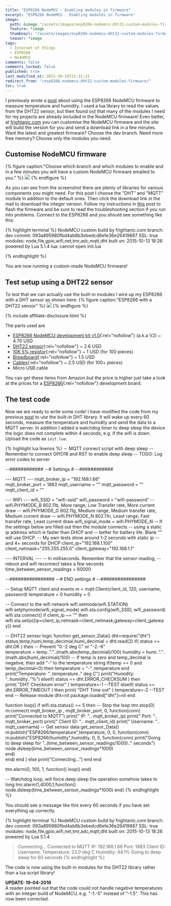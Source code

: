 ```yaml
---
title: "ESP8266 NodeMCU - Enabling modules in firmware"
excerpt: "ESP8266 NodeMCU - Enabling modules in firmware"
image:
  path: &image "/assets/images/esp8266-nodemcu-dht22-custom-modules-firmware-feature.png"
  feature: *image
  thumbnail: "/assets/images/esp8266-nodemcu-dht22-custom-modules-firmware-feature-th.png"
  teaser: *image
tags:
  - Internet of things
  - ESP8266
  - NodeMCU
comments: false
comments_locked: false
published: true
last_modified_at: 2015-10-24T21:31:21
redirect_from: "/esp8266-nodemcu-dht22-custom-modules-firmware/"
toc: true
---
```

I previously wrote a [post](/projects/esp8266-nodemcu-dht22-mqtt-deep-sleep/) about using the ESP8266 NodeMCU firmware to measure temperature and humidity. I used a lua library to read the values from the DHT22 sensor, but then found out that many of the modules I need for my projects are already included in the NodeMCU firmware! Even better, at [frightanic.com](http://frightanic.com/nodemcu-custom-build/) you can customise the NodeMCU firmware and the site will build the version for you and send a download link in a few minutes. Want the latest and greatest firmware? Choose the dev branch. Need more free memory? Choose only the modules you need.

## Customise NodeMCU firmware
{% figure caption:"Choose which branch and which modules to enable and in a few minutes you will have a custom NodeMCU firmware emailed to you." %}
![](/assets/images/esp8266-nodemcu-dht22-custom-modules-firmware-configure-768.png)
{% endfigure %}

As you can see from the screenshot there are plenty of libraries for various components you might need. For this post I choose the "DHT" and "MQTT" module in addition to the default ones. Then click the download link in the mail to download the integer version. Follow my instructions in [this](/projects/esp8266-development-kit-nodemcu-firmware-update-os-x/) post to flash the firmware and be sure to read the troubleshooting section if you run into problems. Connect to the ESP8266 and you should see something like this:

{% highlight terminal %}
NodeMCU custom build by frightanic.com
	branch: dev
	commit: 093a895980fbd4ab8b3ebedcd6efe36e26419887
	SSL: true
	modules: node,file,gpio,wifi,net,tmr,adc,mqtt,dht
 	built on: 2015-10-13 18:26
  powered by Lua 5.1.4
lua: cannot open init.lua
>
{% endhighlight %}

You are now running a custom-made NodeMCU firmware!

## Test setup using a DHT22 sensor
To test that we can actually use the built-in modules I wire up my ESP8266 with a DHT sensor as shown here:
{% figure caption:"ESP8266 with a DHT22 sensor" %}
![](/assets/images/esp8266-nodemcu-dht22-mqtt-deep-sleep-DHT22.png)
{% endfigure %}

{% include affiliate-disclosure.html %}

The parts used are

* [ESP8266 NodeMCU development kit v1.0](https://www.aliexpress.com/item/V2-4M-4FLASH-NodeMcu-Lua-WIFI-Networking-development-board-Based-ESP8266/32448662166.html){:rel="nofollow"} (a.k.a V2) ~ 4.70 USD
* [DHT22 sensor](https://www.aliexpress.com/af/dht22.html?SearchText=dht22&blanktest=0&origin=n&jump=afs){:rel="nofollow"} ~ 2.6 USD
* [10K 5% resistor](https://www.aliexpress.com/store/product/100pcs-1-4W-5-Carbon-Film-Resistor-10K-11K-12K-15K-18K-ohm/605870_32836975230.html){:rel="nofollow"} ~ 1 USD (for 100 pieces)
* [Breadboard](https://www.aliexpress.com/af/breadboard.html?SearchText=breadboard&blanktest=0&origin=n&jump=afs){:rel="nofollow"} ~ 1.5 USD
* [Cables](https://www.aliexpress.com/af/Breadboard%25252dJumper%25252dCable%25252dWires%25252dKit.html?SearchText=Breadboard+Jumper+Cable+Wires+Kit&blanktest=0&origin=n&jump=afs){:rel="nofollow"} ~ 2.5 USD (for 100+ pieces)
* Micro USB cable

You can get these items from Amazon but the price is higher just take a look at the prices for a [ESP8266](https://www.amazon.com/s/ref=nb_sb_noss_2?url=search-alias%3Daps&field-keywords=nodemcu+development+board){:rel="nofollow"} development board.

## The test code
Now we are ready to write some code! I have modified the code from my previous [post](/projects/esp8266-nodemcu-dht22-mqtt-deep-sleep/) to use the built-in DHT library. It will wake up every 60 seconds, measure the temperature and humidity and send the data to a MQTT server. In addition I added a watchdog timer to deep sleep the device the logic does not complete within 4 seconds, e.g. if the wifi is down. Upload the code as `init.lua`.

{% highlight lua linenos %}
-- MQTT connect script with deep sleep
-- Remember to connect GPIO16 and RST to enable deep sleep
-- TODO: Log error codes to server

--############
--# Settings #
--############

--- MQTT ---
mqtt_broker_ip = "192.168.1.66"     
mqtt_broker_port = 1883
mqtt_username = ""
mqtt_password = ""
mqtt_client_id = ""

--- WIFI ---
wifi_SSID = "wifi-ssid"
wifi_password = "wifi-password"
-- wifi.PHYMODE_B 802.11b, More range, Low Transfer rate, More current draw
-- wifi.PHYMODE_G 802.11g, Medium range, Medium transfer rate, Medium current draw
-- wifi.PHYMODE_N 802.11n, Least range, Fast transfer rate, Least current draw
wifi_signal_mode = wifi.PHYMODE_N
-- If the settings below are filled out then the module connects
-- using a static ip address which is faster than DHCP and
-- better for battery life. Blank "" will use DHCP.
-- My own tests show around 1-2 seconds with static ip
-- and 4+ seconds for DHCP
client_ip="192.168.1.100"
client_netmask="255.255.255.0"
client_gateway="192.168.1.1"

--- INTERVAL ---
-- In milliseconds. Remember that the sensor reading,
-- reboot and wifi reconnect takes a few seconds
time_between_sensor_readings = 60000

--################
--# END settings #
--################

-- Setup MQTT client and events
m = mqtt.Client(client_id, 120, username, password)
temperature = 0
humidity = 0

-- Connect to the wifi network
wifi.setmode(wifi.STATION)
wifi.setphymode(wifi_signal_mode)
wifi.sta.config(wifi_SSID, wifi_password)
wifi.sta.connect()
if client_ip ~= "" then
    wifi.sta.setip({ip=client_ip,netmask=client_netmask,gateway=client_gateway})
end

-- DHT22 sensor logic
function get_sensor_Data()
    dht=require("dht")
    status,temp,humi,temp_decimial,humi_decimial = dht.read(2)
        if( status == dht.OK ) then
            -- Prevent "0.-2 deg C" or "-2.-6"          
            temperature = temp.."."..(math.abs(temp_decimial)/100)
            humidity = humi.."."..(math.abs(humi_decimial)/100)
            -- If temp is zero and temp_decimal is negative, then add "-" to the temperature string
            if(temp == 0 and temp_decimial<0) then
                temperature = "-"..temperature
            end
            print("Temperature: "..temperature.." deg C")
            print("Humidity: "..humidity.."%")
        elseif( status == dht.ERROR_CHECKSUM ) then          
            print( "DHT Checksum error" )
            temperature=-1 --TEST
        elseif( status == dht.ERROR_TIMEOUT ) then
            print( "DHT Time out" )
            temperature=-2 --TEST
        end
    -- Release module
    dht=nil
    package.loaded["dht"]=nil
end

function loop()
    if wifi.sta.status() == 5 then
        -- Stop the loop
        tmr.stop(0)
        m:connect( mqtt_broker_ip , mqtt_broker_port, 0, function(conn)
            print("Connected to MQTT")
            print("  IP: ".. mqtt_broker_ip)
            print("  Port: ".. mqtt_broker_port)
            print("  Client ID: ".. mqtt_client_id)
            print("  Username: ".. mqtt_username)
            -- Get sensor data
            get_sensor_Data()
            m:publish("ESP8266/temperature",temperature, 0, 0, function(conn)
                m:publish("ESP8266/humidity",humidity, 0, 0, function(conn)
                    print("Going to deep sleep for "..(time_between_sensor_readings/1000).." seconds")
                    node.dsleep(time_between_sensor_readings*1000)             
                end)          
            end)
        end )
    else
        print("Connecting...")
    end
end

tmr.alarm(0, 100, 1, function() loop() end)

-- Watchdog loop, will force deep sleep the operation somehow takes to long
tmr.alarm(1,4000,1,function() node.dsleep(time_between_sensor_readings*1000) end)
{% endhighlight %}

You should see a message like this every 60 seconds if you have set everything up correctly.

{% highlight terminal %}
NodeMCU custom build by frightanic.com
	branch: dev
	commit: 093a895980fbd4ab8b3ebedcd6efe36e26419887
	SSL: true
	modules: node,file,gpio,wifi,net,tmr,adc,mqtt,dht
 	built on: 2015-10-13 18:26
  powered by Lua 5.1.4
> Connecting...
Connected to MQTT
  IP: 192.168.1.66
  Port: 1883
  Client ID:
  Username:
Temperature: 23.0 deg C
Humidity: 44.1%
Going to deep sleep for 60 seconds
{% endhighlight %}

The code is now using the built-in modules for the DHT22 library rather than a lua script library!

**UPDATE: 19-04-2016**  
A reader pointed out that the code could not handle negative temperatures with an integer build of NodeMCU, e.g. "-1.-5" instead of "-1.5". This has now been corrected.
